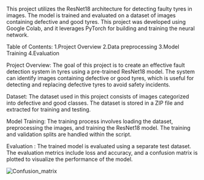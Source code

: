 This project utilizes the ResNet18 architecture for detecting faulty tyres in images. The model is trained and evaluated on a dataset of images containing defective and good tyres. This project was developed using Google Colab, and it leverages PyTorch for building and training the neural network.

Table of Contents: 
1.Project Overview 
2.Data preprocessing 
3.Model Training 
4.Evaluation

Project Overview: The goal of this project is to create an effective fault detection system in tyres using a pre-trained ResNet18 model. The system can identify images containing defective or good tyres, which is useful for detecting and replacing defective tyres to avoid safety incidents.

Dataset: The dataset used in this project consists of images categorized into defective and good classes. The dataset is stored in a ZIP file and extracted for training and testing. 

Model Training: The training process involves loading the dataset, preprocessing the images, and training the ResNet18 model. The training and validation splits are handled within the script.

Evaluation : The trained model is evaluated using a separate test dataset. The evaluation metrics include loss and accuracy, and a confusion matrix is plotted to visualize the performance of the model.

![Confusion_matrix](https://github.com/Moseskota/Faulty_tyre_detection_ResNet/assets/76688024/d57ff839-2213-4f60-8343-81cf5d79888f)

